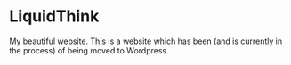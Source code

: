 # LiquidThink

My beautiful website. This is a website which has been (and is currently in the process) of being moved to Wordpress.
